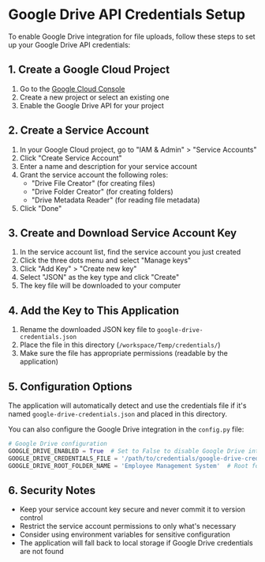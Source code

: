 # Google Drive API Credentials Setup

To enable Google Drive integration for file uploads, follow these steps to set up your Google Drive API credentials:

## 1. Create a Google Cloud Project

1. Go to the [Google Cloud Console](https://console.cloud.google.com/)
2. Create a new project or select an existing one
3. Enable the Google Drive API for your project

## 2. Create a Service Account

1. In your Google Cloud project, go to "IAM & Admin" > "Service Accounts"
2. Click "Create Service Account"
3. Enter a name and description for your service account
4. Grant the service account the following roles:
   - "Drive File Creator" (for creating files)
   - "Drive Folder Creator" (for creating folders)
   - "Drive Metadata Reader" (for reading file metadata)
5. Click "Done"

## 3. Create and Download Service Account Key

1. In the service account list, find the service account you just created
2. Click the three dots menu and select "Manage keys"
3. Click "Add Key" > "Create new key"
4. Select "JSON" as the key type and click "Create"
5. The key file will be downloaded to your computer

## 4. Add the Key to This Application

1. Rename the downloaded JSON key file to `google-drive-credentials.json`
2. Place the file in this directory (`/workspace/Temp/credentials/`)
3. Make sure the file has appropriate permissions (readable by the application)

## 5. Configuration Options

The application will automatically detect and use the credentials file if it's named `google-drive-credentials.json` and placed in this directory.

You can also configure the Google Drive integration in the `config.py` file:

```python
# Google Drive configuration
GOOGLE_DRIVE_ENABLED = True  # Set to False to disable Google Drive integration
GOOGLE_DRIVE_CREDENTIALS_FILE = '/path/to/credentials/google-drive-credentials.json'
GOOGLE_DRIVE_ROOT_FOLDER_NAME = 'Employee Management System'  # Root folder name in Google Drive
```

## 6. Security Notes

- Keep your service account key secure and never commit it to version control
- Restrict the service account permissions to only what's necessary
- Consider using environment variables for sensitive configuration
- The application will fall back to local storage if Google Drive credentials are not found